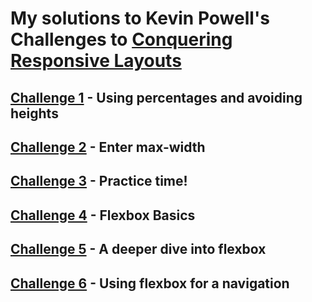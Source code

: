 # My solutions to Kevin Powell's Challenges to [Conquering Responsive Layouts](https://courses.kevinpowell.co/conquering-responsive-layouts)

## [Challenge 1](https://github.com/iamindika/kp_challenges/tree/main/challenge01) - Using percentages and avoiding heights

## [Challenge 2](https://github.com/iamindika/kp_challenges/tree/main/challenge02) - Enter max-width

## [Challenge 3](https://github.com/iamindika/kp_challenges/tree/main/challenge03) - Practice time!

## [Challenge 4](https://github.com/iamindika/kp_challenges/tree/main/flex-challenge01) - Flexbox Basics

## [Challenge 5](https://github.com/iamindika/kp_challenges/tree/main/flex-challenge02) - A deeper dive into flexbox

## [Challenge 6](https://github.com/iamindika/kp_challenges/tree/main/flex-challenge03) - Using flexbox for a navigation